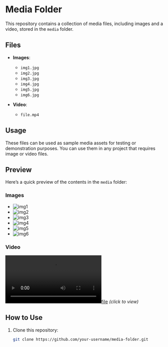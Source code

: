 # Media Folder

This repository contains a collection of media files, including images and a video, stored in the `media` folder.

## Files

- **Images**:
  - `img1.jpg`
  - `img2.jpg`
  - `img3.jpg`
  - `img4.jpg`
  - `img5.jpg`
  - `img6.jpg`

- **Video**:
  - `file.mp4`

## Usage

These files can be used as sample media assets for testing or demonstration purposes. You can use them in any project that requires image or video files.

## Preview

Here’s a quick preview of the contents in the `media` folder:

### Images
- ![img1](media/img1.jpg)
- ![img2](media/img2.jpg)
- ![img3](media/img3.jpg)
- ![img4](media/img4.jpg)
- ![img5](media/img5.jpg)
- ![img6](media/img6.jpg)

### Video
[![file](media/file.mp4)](media/file.mp4) *(click to view)*

## How to Use

1. Clone this repository:
   ```bash
   git clone https://github.com/your-username/media-folder.git
